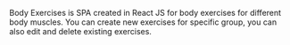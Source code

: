 Body Exercises is SPA created in React JS for body exercises for different body muscles. You can create new exercises for specific group, you can also edit and delete existing exercises. 
